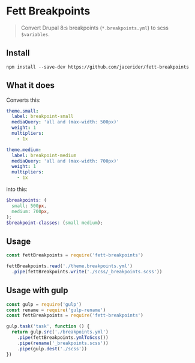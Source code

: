 # Fett Breakpoints

> Convert Drupal 8:s breakpoints (`*.breakpoints.yml`) to scss `$variables`.

## Install
```
npm install --save-dev https://github.com/jacerider/fett-breakpoints
```

## What it does
Converts this:
```yml
theme.small:
  label: breakpoint-small
  mediaQuery: 'all and (max-width: 500px)'
  weight: 1
  multipliers:
    - 1x

theme.medium:
  label: breakpoint-medium
  mediaQuery: 'all and (max-width: 700px)'
  weight: 1
  multipliers:
    - 1x
```
into this:
```scss
$breakpoints: (
  small: 500px,
  medium: 700px,
);
$breakpoint-classes: (small medium);
```

## Usage
```javascript
const fettBreakpoints = require('fett-breakpoints')

fettBreakpoints.read('./theme.breakpoints.yml')
  .pipe(fettBreakpoints.write('./scss/_breakpoints.scss'))
```

## Usage with gulp
```javascript
const gulp = require('gulp')
const rename = require('gulp-rename')
const fettBreakpoints = require('fett-breakpoints')

gulp.task('task', function () {
  return gulp.src('./breakpoints.yml')
    .pipe(fettBreakpoints.ymlToScss())
    .pipe(rename('_breakpoints.scss'))
    .pipe(gulp.dest('./scss'))
})
```
